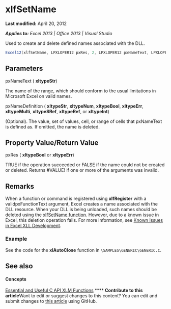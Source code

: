 
# xlfSetName

 **Last modified:** April 20, 2012

 _**Applies to:** Excel 2013 | Office 2013 | Visual Studio_

Used to create and delete defined names associated with the DLL.


```C#
Excel12(xlfSetName, LPXLOPER12 pxRes, 2, LPXLOPER12 pxNameText, LPXLOPER12 pxNameDefinition);
```


## Parameters

pxNameText ( **xltypeStr**)

The name of the range, which should conform to the usual limitations in Microsoft Excel on valid names.

pxNameDefinition ( **xltypeStr**,  **xltypeNum**,  **xltypeBool**,  **xltypeErr**,  **xltypeMulti**,  **xltypeSRef**,  **xltypeRef**, or  **xltypeInt**)

(Optional). The value, set of values, cell, or range of cells that pxNameText is defined as. If omitted, the name is deleted.


## Property Value/Return Value

pxRes ( **xltypeBool** or **xltypeErr**)

TRUE if the operation succeeded or FALSE if the name could not be created or deleted. Returns #VALUE! if one or more of the arguments was invalid.


## Remarks

When a function or command is registered using  **xlfRegister** with a validpxFunctionText argument, Excel creates a name associated with the DLL resource. When your DLL is being unloaded, such names should be deleted using the [xlfSetName function](ea7fd713-7c1b-4648-a609-3334f595c61a.md). However, due to a known issue in Excel, this deletion operation fails. For more information, see  [Known Issues in Excel XLL Development](3dfecc0b-a91c-448e-8721-5d3486b625fa.md).


### Example

See the code for the  **xlAutoClose** function in `\SAMPLES\GENERIC\GENERIC.C`.


## See also


#### Concepts


 [Essential and Useful C API XLM Functions](dc80cb3d-0d7e-4cb9-9870-3acc84eeca82.md)
****   **Contribute to this article**Want to edit or suggest changes to this content? You can edit and submit changes to  [this article](https://github.com/jhershey00/VBA_Excel_Test/OpenXMLCon/articles/ea7fd713-7c1b-4648-a609-3334f595c61a.md) using GitHub.

